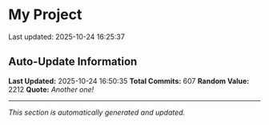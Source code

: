 # My Project


Last updated: 2025-10-24 16:25:37






































































































































































































































































































































































































































































































































































































































































































































































































































































































































































































































## Auto-Update Information

**Last Updated:** 2025-10-24 16:50:35
**Total Commits:** 607
**Random Value:** 2212
**Quote:** _Another one!_

---
_This section is automatically generated and updated._